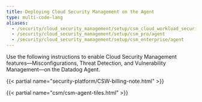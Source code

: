 ```yaml
---
title: Deploying Cloud Security Management on the Agent
type: multi-code-lang
aliases:
  - /security/cloud_security_management/setup/csm_cloud_workload_security/agent
  - /security/cloud_security_management/setup/csm_pro/agent
  - /security/cloud_security_management/setup/csm_enterprise/agent
---
```


Use the following instructions to enable Cloud Security Management features—Misconfigurations, Threat Detection, and Vulnerability Management—on the Datadog Agent.

{{< partial name="security-platform/CSW-billing-note.html" >}}

{{< partial name="csm/csm-agent-tiles.html" >}}